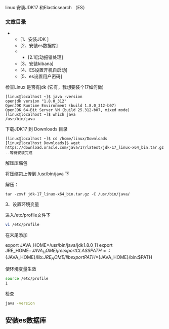 linux 安装JDK17 和Elasticsearch （ES）

### 文章目录

- - [1、安装JDK ]
  - [2、安装es数据库]
  - - [2.1启动报错处理]
  - [3、安装kibana]
  - [4、ES设置开机自启动]
  - [5、es设置用户密码]

检查Linux 是否有jdk (它有，我想要装个17如何做)

```
[linux@localhost ~]$ java -version
openjdk version "1.8.0_312"
OpenJDK Runtime Environment (build 1.8.0_312-b07)
OpenJDK 64-Bit Server VM (build 25.312-b07, mixed mode)
[linux@localhost ~]$ which java
/usr/bin/java
```

下载JDK17 到 Downloads 目录

```
[linux@localhost ~]$ cd /home/linux/Downloads
[linux@localhost Downloads]$ wget https://download.oracle.com/java/17/latest/jdk-17_linux-x64_bin.tar.gz
--等待安装完成
```

解压压缩包

将压缩包上传到 /usr/bin/java 下

解压：

```
tar -zxvf jdk-17_linux-x64_bin.tar.gz -C /usr/bin/java/
```

3、设置环境变量

进入/etc/profile文件下

```bash
vi /etc/profile
```

在末尾添加

export JAVA_HOME=/usr/bin/java/jdk1.8.0_11
export JRE_HOME=${JAVA_HOME}/jre
export CLASSPATH=.:${JAVA_HOME}/lib:${JRE_HOME}/lib
export PATH=${JAVA_HOME}/bin:$PATH 

使环境变量生效

```bash
source /etc/profile
1
```

检查

```bash
java -version
```

## 安装es数据库